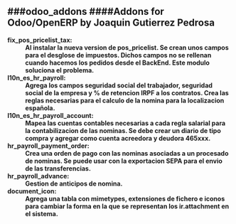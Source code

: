###odoo_addons
####Addons for Odoo/OpenERP by Joaquin Gutierrez Pedrosa
---

<dl>

<dt><b>fix_pos_pricelist_tax:</dt>
    <dd>
    Al instalar la nueva version de pos_pricelist. Se crean unos campos para el 
    desglose de impuestos. Dichos campos no se rellenan cuando hacemos los 
    pedidos desde el BackEnd.
    Este modulo soluciona el problema.
    </dd>

<dt>l10n_es_hr_payroll:</dt>
    <dd>
    Agrega los campos seguridad social del trabajador, seguridad social de la empresa
    y % de retencion IRPF a los contratos.
    Crea las reglas necesarias para el calculo de la nomina para la localizacion española.
    </dd>

<dt>l10n_es_hr_payroll_account:</dt>
    <dd>
    Mapea las cuentas contables necesarias a cada regla salarial para la contabilizacion
    de las nominas.
    Se debe crear un diario de tipo compra y agregar como cuenta acreedora y deudora
    465xxx.
    </dd>

<dt>hr_payroll_payment_order:</dt>
    <dd>
    Crea una orden de pago con las nominas asociadas a un procesado de nominas.
    Se puede usar con la exportacion SEPA para el envio de las transferencias.
    </dd>

<dt>hr_payroll_advance:</dt>
    <dd>
    Gestion de anticipos de nomina.
    </dd>

<dt>document_icon:</dt>
    <dd>
    Agrega una tabla con mimetypes, extensiones de fichero e iconos para 
    cambiar la forma en la que se representan los ir.attachment en el sistema.
    </dd>
</dl>
